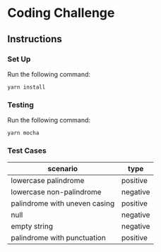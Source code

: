 # Coding Challenge

## Instructions

### Set Up

Run the following command:

`yarn install`

### Testing

Run the following command:

`yarn mocha`

### Test Cases

| scenario                      | type     |
| ----------------------------- | -------- |
| lowercase palindrome          | positive |
| lowercase non-palindrome      | negative |
| palindrome with uneven casing | positive |
| null                          | negative |
| empty string                  | negative |
| palindrome with punctuation   | positive |
